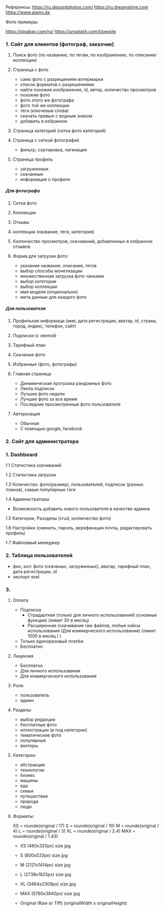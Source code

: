 

Референсы:
https://ru.depositphotos.com/
https://ru.dreamstime.com
https://www.alamy.de


Фото примеры:

https://pixabay.com/ru/
https://unsplash.com/t/people


### 1. Cайт для клиентов (фотограф, заказчик)

1. Поиск фото (по названию, по тегам, по изображению, по описанию коллекции) 

2. Страница с фото 
    - само фото c разрещением вотермарки 
    - список форматов с разрешениями 
    - найти похожие изображения, id, автор, количество просмотров 
    - похожие фото 
    - фото этого же фотографа 
    - фото той же коллекции 
    - теги (ключевые слова)
    - скачать превью с водным знаком 
    - добавить в избранное 
    
3. Страница категорий (сетка фото категорий) 

4. Страница с сеткой фотографий 
    - фильтр, сортировка, пагинация 

5. Страница профиль 
    - загруженные 
    - скачанные 
    - информация о профиле 

##### Для фотографа 

1. Сетка фото
2. Коллекции 
3. Отзывы  
4. коллекции (название, теги, категория) 
5. Колличество просмотров, скачиваний, добавленных в избранное отзывов 

6. Форма для загрузки фото: 
    - указание названия, описания, тегов 
    - выбор способы монетизации 
    - множественная загрузка фото чанками 
    - выбор категории 
    - выбор коллекции 
    - имя модели (опционально)  
    - мета данные для каждого фото 

##### Для пользователя 

1. Профильная информаци (имя, дата регистрации, аватар, id, страна, город, индекс, телефон, сайт)
2. Подписки (с лентой) 
3. Тарифный план 
4. Скачаные фото 
5. Избранные (фото, фотографы)



5. Главная страница 
    - Динамическая програзка рандомных фото 
    - Лента подписок 
    - Лучшие фото недели 
    - Лучшие фото за все время 
    - Последние просмотренные фото пользователя 

6. Авторизация 
    - Обычная 
    - С помощью google, facebook 


    
### 2. Сайт для администратора 

### 1. Dashboard 
   
1.1 Статистика скачиваний 

1.2 Статистика загрузок 

1.3 Количество: фото(размер), пользователей, подписок (разных планов), самые популярные тэги 

1.4 Администраторы 
  - Возможность добавить нового пользователя в качестве админа 

1.5 Категории, Раззделы (crud, колличество фото) 

1.6 Настройки (сменить, пароль, верефикация почты, редактировать профиль)

1.7 Файловвый менеджер 




### 2. Таблица пользователей 
- фио, кол: фото (скачаных, загруженных), аватар, тарифный план, дата регистрации, id 
- экспорт exel 


### 3. 

1. Оплата
    - Подписка 
        - Страдартная (только для личного использованияб основные функции) (лимит 30 в месяц)
        - Расширенная (скачивание raw файлов, любые кэйсы использования (Для коммерческого использования) (лимит 1000  в месяц ) ) 
    - Только единоразовый платёж 
    - Бесплатно 

2. Лицензия 
    - Бесплатно 
    - Для личного использования 
    - Для коммерческого использования 

3. Роли 
    - пользователь 
    - админ 

4. Разделы 
    - выбор редакции 
    - бесплатные фото 
    - иллюстрации (и под категории)
    - тематические фото  
    - популярные 
    - векторы 

5. Категории:
    - абстракция 
    - технологии 
    - бизнес 
    - машины 
    - еда 
    - семья 
    - путешествия 
    - природа 
    - люди 

6. Форматы: 

    XS = rounde(original / 17)
    S = rounde(original / 10)
    M = rounde(original / 4)
    L = rounde(original / 3)
    XL = rounde(original / 2.4) 
    MAX = rounde(original / 1.43) 

    - XS (480x320px)        size     jpg 
    - S (800x533px)         size     jpg
    - M (2121x1414px)       size     jpg
    - L (2738x1825px)       size     jpg
    - XL (3464x2309px)      size     jpg
    - MAX (5760x3840px)     size     jpg

    - Original (Raw or Tiff) (originalWidth x originalHeight)









